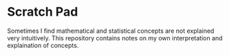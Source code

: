 # Scratch Pad

Sometimes I find mathematical and statistical concepts are not explained very intuitively. This repository contains notes on my own interpretation and explaination of concepts.
